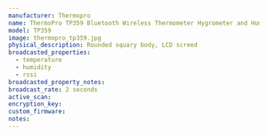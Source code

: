 ```yaml
---
manufacturer: Thermopro
name: ThermoPro TP359 Bluetooth Wireless Thermometer Hygrometer and Humidity Monitor
model: TP359
image: thermopro_tp359.jpg
physical_description: Rounded squary body, LCD screed
broadcasted_properties:
  - temperature
  - humidity
  - rssi
broadcasted_property_notes:
broadcast_rate: 2 seconds
active_scan:
encryption_key: 
custom_firmware:
notes:
---
```

